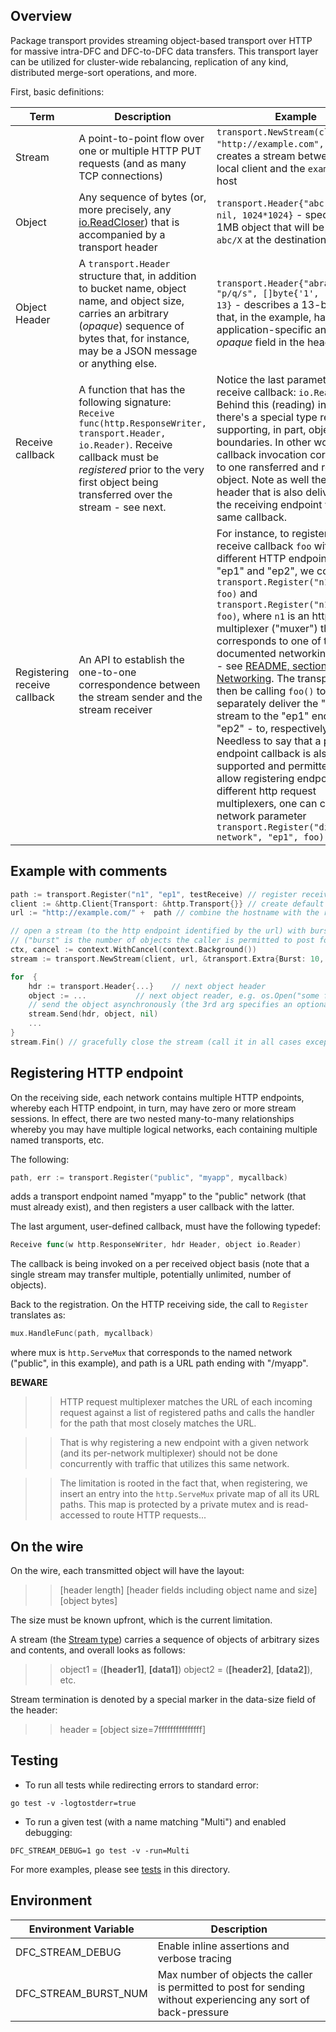 ## Overview

Package transport provides streaming object-based transport over HTTP for massive intra-DFC and DFC-to-DFC data transfers. This transport layer
can be utilized for cluster-wide rebalancing, replication of any kind, distributed merge-sort operations, and more.

First, basic definitions:

| Term | Description | Example |
|--- | --- | ---|
| Stream | A point-to-point flow over one or multiple HTTP PUT requests (and as many TCP connections) | `transport.NewStream(client, "http://example.com", nil)` - creates a stream between the local client and the `example.com` host |
| Object | Any sequence of bytes (or, more precisely, any [io.ReadCloser](https://golang.org/pkg/io/#ReadCloser)) that is accompanied by a transport header | `transport.Header{"abc", "X", nil, 1024*1024}` - specifies a 1MB object that will be named `abc/X` at the destination |
| Object Header | A `transport.Header` structure that, in addition to bucket name, object name, and object size, carries an arbitrary (*opaque*) sequence of bytes that, for instance, may be a JSON message or anything else. | `transport.Header{"abracadabra", "p/q/s", []byte{'1', '2', '3'}, 13}` - describes a 13-byte object that, in the example, has some application-specific and non-nil *opaque* field in the header |
| Receive callback | A function that has the following signature: `Receive func(http.ResponseWriter, transport.Header, io.Reader)`. Receive callback must be *registered* prior to the very first object being transferred over the stream - see next. | Notice the last parameter in the receive callback: `io.Reader`. Behind this (reading) interface, there's a special type reader supporting, in part, object boundaries. In other words, each callback invocation corresponds to one ransferred and received object. Note as well the object header that is also delivered to the receiving endpoint via the same callback. |
| Registering receive callback | An API to establish the one-to-one correspondence between the stream sender and the stream receiver | For instance, to register the same receive callback `foo` with two different HTTP endpoints named "ep1" and "ep2", we could call `transport.Register("n1", "ep1", foo)` and `transport.Register("n1", "ep2", foo)`, where `n1` is an http request multiplexer ("muxer") that corresponds to one of the documented networking options - see [README, section Networking](README.md). The transport will then be calling `foo()` to separately deliver the "ep1" stream to the "ep1" endpoint and "ep2" - to, respectively, "ep2". Needless to say that a per-endpoint callback is also supported and permitted. To allow registering endpoints to different http request multiplexers, one can change network parameter `transport.Register("different-network", "ep1", foo)` |

## Example with comments

```go
path := transport.Register("n1", "ep1", testReceive) // register receive callback with HTTP endpoint "ep1" to "n1" network
client := &http.Client{Transport: &http.Transport{}} // create default HTTP client
url := "http://example.com/" +  path // combine the hostname with the result of the Register() above

// open a stream (to the http endpoint identified by the url) with burst equal 10 and the capability to cancel at any time
// ("burst" is the number of objects the caller is permitted to post for sending without experiencing any sort of back-pressure)
ctx, cancel := context.WithCancel(context.Background())
stream := transport.NewStream(client, url, &transport.Extra{Burst: 10, Ctx: ctx})

for  {
	hdr := transport.Header{...} 	// next object header
	object := ... 			// next object reader, e.g. os.Open("some file")
	// send the object asynchronously (the 3rd arg specifies an optional "object-has-been-sent" callback)
	stream.Send(hdr, object, nil)
	...
}
stream.Fin() // gracefully close the stream (call it in all cases except after canceling (aborting) the stream)

```
## Registering HTTP endpoint

On the receiving side, each network contains multiple HTTP endpoints, whereby each HTTP endpoint, in turn, may have zero or more stream sessions.
In effect, there are two nested many-to-many relationships whereby you may have multiple logical networks, each containing multiple named transports, etc.

The following:

```go
path, err := transport.Register("public", "myapp", mycallback)
```

adds a transport endpoint named "myapp" to the "public" network (that must already exist), and then registers a user callback with the latter.

The last argument, user-defined callback, must have the following typedef:

```go
Receive func(w http.ResponseWriter, hdr Header, object io.Reader)
```

The callback is being invoked on a per received object basis (note that a single stream may transfer multiple, potentially unlimited, number of objects).

Back to the registration. On the HTTP receiving side, the call to `Register` translates as:

```go
mux.HandleFunc(path, mycallback)
```
where mux is `http.ServeMux` that corresponds to the named network ("public", in this example), and path is a URL path ending with "/myapp".

**BEWARE**

>> HTTP request multiplexer matches the URL of each incoming request against a list of registered paths and calls the handler for the path that most closely matches the URL.

>> That is why registering a new endpoint with a given network (and its per-network multiplexer) should not be done concurrently with traffic that utilizes this same network.

>> The limitation is rooted in the fact that, when registering, we insert an entry into the `http.ServeMux` private map of all its URL paths. This map is protected by a private mutex and is read-accessed to route HTTP requests...


## On the wire

On the wire, each transmitted object will have the layout:

>> [header length] [header fields including object name and size] [object bytes]

The size must be known upfront, which is the current limitation.

A stream (the [Stream type](transport/send.go)) carries a sequence of objects of arbitrary sizes and contents, and overall looks as follows:

>> object1 = (**[header1]**, **[data1]**) object2 = (**[header2]**, **[data2]**), etc.

Stream termination is denoted by a special marker in the data-size field of the header:

>> header = [object size=7fffffffffffffff]

## Testing

* To run all tests while redirecting errors to standard error:
```
go test -v -logtostderr=true
```

* To run a given test (with a name matching "Multi") and enabled debugging:
```
DFC_STREAM_DEBUG=1 go test -v -run=Multi
```

For more examples, please see [tests](transport/transport_test.go) in this directory.


## Environment

| Environment Variable | Description |
|--- | --- |
| DFC_STREAM_DEBUG | Enable inline assertions and verbose tracing |
| DFC_STREAM_BURST_NUM | Max number of objects the caller is permitted to post for sending without experiencing any sort of back-pressure |
